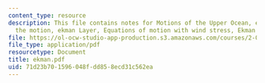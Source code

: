 ```yaml
---
content_type: resource
description: This file contains notes for Motions of the Upper Ocean, equations of
  the motion, ekman Layer, Equations of motion with wind stress, Ekman Spiral etc.
file: https://ol-ocw-studio-app-production.s3.amazonaws.com/courses/2-011-introduction-to-ocean-science-and-engineering-spring-2006/71d23b701596048fdd858ecd31c562ea_ekman.pdf
file_type: application/pdf
resourcetype: Document
title: ekman.pdf
uid: 71d23b70-1596-048f-dd85-8ecd31c562ea
---
```

